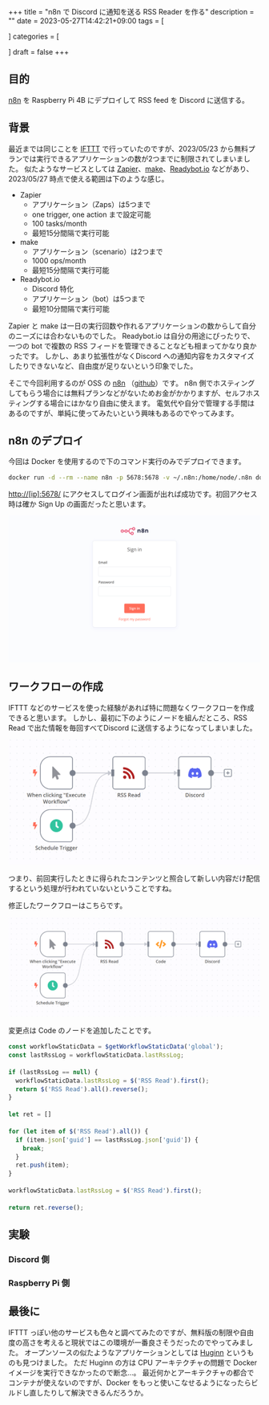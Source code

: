 +++
title = "n8n で Discord に通知を送る RSS Reader を作る"
description = ""
date = 2023-05-27T14:42:21+09:00
tags = [

]
categories = [

]
draft = false
+++

## 目的

[n8n](https://github.com/n8n-io/n8n) を Raspberry Pi 4B にデプロイして RSS feed を Discord に送信する。

## 背景

最近までは同じことを [IFTTT](https://ifttt.com/explore) で行っていたのですが、2023/05/23 から無料プランでは実行できるアプリケーションの数が2つまでに制限されてしまいました。
似たようなサービスとしては [Zapier](https://zapier.com/)、[make](https://www.make.com/)、[Readybot.io](https://readybot.io/) などがあり、2023/05/27 時点で使える範囲は下のような感じ。

- Zapier
  - アプリケーション（Zaps）は5つまで
  - one trigger, one action まで設定可能
  - 100 tasks/month
  - 最短15分間隔で実行可能
- make
  - アプリケーション（scenario）は2つまで
  - 1000 ops/month
  - 最短15分間隔で実行可能
- Readybot.io
  - Discord 特化
  - アプリケーション（bot）は5つまで
  - 最短10分間隔で実行可能

Zapier と make は一日の実行回数や作れるアプリケーションの数からして自分のニーズには合わないものでした。
Readybot.io は自分の用途にぴったりで、一つの bot で複数の RSS フィードを管理できることなども相まってかなり良かったです。
しかし、あまり拡張性がなくDiscord への通知内容をカスタマイズしたりできないなど、自由度が足りないという印象でした。

そこで今回利用するのが OSS の [n8n](https://n8n.io/) （[github](https://github.com/n8n-io/n8n)）です。
n8n 側でホスティングしてもらう場合には無料プランなどがないためお金がかかりますが、セルフホスティングする場合にはかなり自由に使えます。
電気代や自分で管理する手間はあるのですが、単純に使ってみたいという興味もあるのでやってみます。

## n8n のデプロイ

今回は Docker を使用するので下のコマンド実行のみでデプロイできます。

```sh
docker run -d --rm --name n8n -p 5678:5678 -v ~/.n8n:/home/node/.n8n docker.n8n.io/n8nio/n8n
```

[http://[ip]:5678/]() にアクセスしてログイン画面が出れば成功です。初回アクセス時は確か Sign Up の画面だったと思います。

![](n8n_signin.png)

## ワークフローの作成

IFTTT などのサービスを使った経験があれば特に問題なくワークフローを作成できると思います。
しかし、最初に下のようにノードを組んだところ、RSS Read で出た情報を毎回すべてDiscord に送信するようになってしまいました。

![](workflow_failed.png)

つまり、前回実行したときに得られたコンテンツと照合して新しい内容だけ配信するという処理が行われていないということですね。

修正したワークフローはこちらです。

![](workflow.png)

変更点は Code のノードを追加したことです。

```js
const workflowStaticData = $getWorkflowStaticData('global');
const lastRssLog = workflowStaticData.lastRssLog;

if (lastRssLog == null) {
  workflowStaticData.lastRssLog = $('RSS Read').first();
  return $('RSS Read').all().reverse();
}

let ret = []

for (let item of $('RSS Read').all()) {
  if (item.json['guid'] == lastRssLog.json['guid']) {
    break;
  }
  ret.push(item);
}

workflowStaticData.lastRssLog = $('RSS Read').first();

return ret.reverse();
```

## 実験

### Discord 側

### Raspberry Pi 側

## 最後に

IFTTT っぽい他のサービスも色々と調べてみたのですが、無料版の制限や自由度の高さを考えると現状ではこの環境が一番良さそうだったのでやってみました。
オープンソースの似たようなアプリケーションとしては [Huginn](https://github.com/huginn/huginn) というものも見つけました。
ただ Huginn の方は CPU アーキテクチャの問題で Docker イメージを実行できなかったので断念…。
最近何かとアーキテクチャの都合でコンテナが使えないのですが、Docker をもっと使いこなせるようになったらビルドし直したりして解決できるんだろうか。
